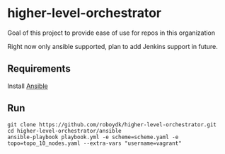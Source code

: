 # higher-level-orchestrator
Goal of this project to provide ease of use for repos in this organization

Right now only ansible supported, plan to add Jenkins support in future. 

## Requirements

Install [Ansible](http://docs.ansible.com/ansible/intro_installation.html)

## Run

```shell
git clone https://github.com/roboydk/higher-level-orchestrator.git
cd higher-level-orchestrator/ansible
ansible-playbook playbook.yml -e scheme=scheme.yaml -e topo=topo_10_nodes.yaml --extra-vars "username=vagrant"
```